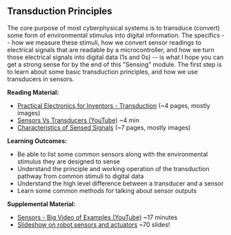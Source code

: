 <link rel="stylesheet" type="text/css" href="../../assets/css/styles.css">

## Transduction Principles

The core purpose of most cyberphysical systems is to transduce (convert) some form of environmental stimulus into digital information. The specifics -- how we measure these stimuli, how we convert sensor readings to electrical signals that are readable by a microcontroller, and how we turn those electrical signals into digital data (1s and 0s) -- is what I hope you can get a strong sense for by the end of this "Sensing" module. The first step is to learn about some basic transduction principles, and how we use transducers in sensors. 

**Reading Material:**
- [Practical Electronics for Inventors - Transduction](assets/PracticalElectronics_Transducers.pdf) (~4 pages, mostly images)
- [Sensors Vs Transducers (YouTube)](https://www.youtube.com/watch?v=PJfzQw4bovc) ~4 min
- [Characteristics of Sensed Signals](assets/RobotSensors.pdf) (~7 pages, mostly images)

**Learning Outcomes:**
- Be able to list some common sensors along with the environmental stimulus they are designed to sense
- Understand the principle and working operation of the transduction pathway from common stimuli to digital data
- Understand the high level difference between a transducer and a sensor
- Learn some common methods for talking about sensor outputs

**Supplemental Material:**
- [Sensors - Big Video of Examples (YouTube)](https://www.youtube.com/watch?v=DlG6LY84MUU) ~17 minutes
- [Slideshow on robot sensors and actuators](assets/RobotSensors_Slides.pdf) ~70 slides!
